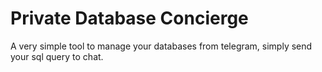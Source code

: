 # Private Database Concierge

A very simple tool to manage your databases from telegram, simply send your sql query to chat.